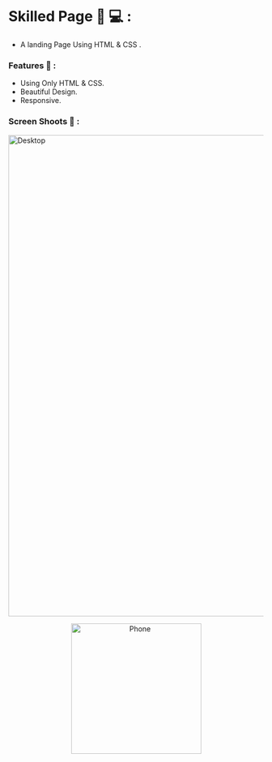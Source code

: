 # Skilled Page 🧾 💻 : 

- A landing Page Using HTML & CSS . 

### Features 🎉  :

- Using Only HTML & CSS.
- Beautiful Design.
- Responsive. 


### Screen Shoots 📸 :

<img width="949" alt="Desktop" src="https://github.com/moadhamousti/Skilled_Page/assets/118165767/a3229709-4dd7-4992-9f15-d46928b43fd4">


<p align="center">
  <img width="257" alt="Phone" src="https://github.com/moadhamousti/Skilled_Page/assets/118165767/f1069205-b405-434d-8b02-67fcc6db1817">
</p>

